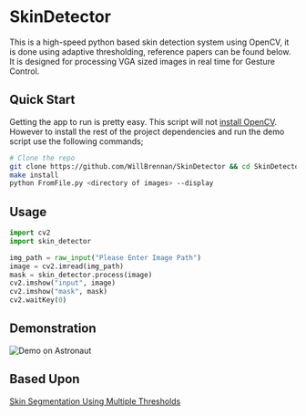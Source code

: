 # SkinDetector
This is a high-speed python based skin detection system using OpenCV, it is done using adaptive thresholding, reference
papers can be found below. It is designed for processing VGA sized images in real time for Gesture Control.


## Quick Start
Getting the app to run is pretty easy. This script will not [install OpenCV](http://docs.opencv.org/doc/tutorials/introduction/linux_install/linux_install.html).
However to install the rest of the project dependencies and run the demo script use the following commands;

```bash
# Clone the repo
git clone https://github.com/WillBrennan/SkinDetector && cd SkinDetector
make install
python FromFile.py <directory of images> --display
```

## Usage

```python
import cv2
import skin_detector

img_path = raw_input("Please Enter Image Path")
image = cv2.imread(img_path)
mask = skin_detector.process(image)
cv2.imshow("input", image)
cv2.imshow("mask", mask)
cv2.waitKey(0)
```

## Demonstration
![Demo on Astronaut](https://raw.githubusercontent.com/WillBrennan/SkinDetector/master/docs/assets/demo.png "Demonstration")

## Based Upon
[Skin Segmentation Using Multiple Thresholds](http://www.ivl.disco.unimib.it/papers2003/EI06-EI109%20Skin-paper.pdf)
